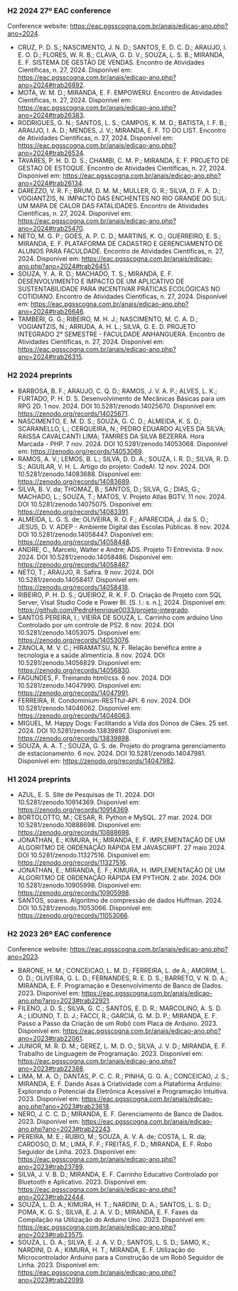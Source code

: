 ### H2 2024 27º EAC conference

Conference website: <https://eac.pgsscogna.com.br/anais/edicao-ano.php?ano=2024>.

* CRUZ, P. D. S.; NASCIMENTO, J. N. D.; SANTOS, E. D. C. D.; ARAUJO, I. E. O. D.; FLORES, W. R. B.; CLAVA, G. D. V.; SOUZA, L. S. B.; MIRANDA, E. F. SISTEMA DE GESTÃO DE VENDAS. Encontro de Atividades Científicas, n. 27, 2024. Disponível em: <https://eac.pgsscogna.com.br/anais/edicao-ano.php?ano=2024#trab26892>.
* MOTA, W. M. D.; MIRANDA, E. F. EMPOWERU. Encontro de Atividades Científicas, n. 27, 2024. Disponível em: <https://eac.pgsscogna.com.br/anais/edicao-ano.php?ano=2024#trab26383>.
* RODRIGUES, G. N.; SANTOS, L. S.; CAMPOS, K. M. D.; BATISTA, I. F. B.; ARAUJO, I. A. D.; MENDES, J. V.; MIRANDA, E. F. TO DO LIST. Encontro de Atividades Científicas, n. 27, 2024. Disponível em: <https://eac.pgsscogna.com.br/anais/edicao-ano.php?ano=2024#trab26534>.
* TAVARES, P. H. D. D. S.; CHAMBI, C. M. P.; MIRANDA, E. F. PROJETO DE GESTAO DE ESTOQUE. Encontro de Atividades Científicas, n. 27, 2024. Disponível em: <https://eac.pgsscogna.com.br/anais/edicao-ano.php?ano=2024#trab26134>.
* DAREZZO, V. R. F.; BRUM, D. M. M.; MULLER, G. R.; SILVA, D. F. A. D.; VOGIANTZIS, N. IMPACTO DAS ENCHENTES NO RIO GRANDE DO SUL: UM MAPA DE CALOR DAS FATALIDADES. Encontro de Atividades Científicas, n. 27, 2024. Disponível em: <https://eac.pgsscogna.com.br/anais/edicao-ano.php?ano=2024#trab25470>.
* NETO, M. G. P.; GOES, A. P. C. D.; MARTINS, K. O.; GUERREIRO, E. S.; MIRANDA, E. F. PLATAFORMA DE CADASTRO E GERENCIAMENTO DE ALUNOS PARA FACULDADE. Encontro de Atividades Científicas, n. 27, 2024. Disponível em: <https://eac.pgsscogna.com.br/anais/edicao-ano.php?ano=2024#trab26451>.
* SOUZA, Y. A. R. D.; MACHADO, T. S.; MIRANDA, E. F. DESENVOLVIMENTO E IMPACTO DE UM APLICATIVO DE SUSTENTABILIDADE PARA INCENTIVAR PRÁTICAS ECOLÓGICAS NO COTIDIANO. Encontro de Atividades Científicas, n. 27, 2024. Disponível em: <https://eac.pgsscogna.com.br/anais/edicao-ano.php?ano=2024#trab26646>.
* TAMBERI, G. G.; RIBEIRO, M. H. J.; NASCIMENTO, M. C. A. D.; VOGIANTZIS, N.; ARRUDA, A. H. L.; SILVA, G. E. D. PROJETO INTEGRADO 2° SEMESTRE - FACULDADE ANHANGUERA. Encontro de Atividades Científicas, n. 27, 2024. Disponível em: <https://eac.pgsscogna.com.br/anais/edicao-ano.php?ano=2024#trab26315>.

### H2 2024 preprints

* BARBOSA, B. F.; ARAUJO, C. Q. D.; RAMOS, J. V. A. P.; ALVES, L. K.; FURTADO, P. H. D. S. Desenvolvimento de Mecânicas Básicas para um RPG 2D. 1 nov. 2024. DOI 10.5281/zenodo.14025670. Disponível em: <https://zenodo.org/records/14025671>.
* NASCIMENTO, E. M. D. S.; SOUZA, G. C. D.; ALMEIDA, K. S. D.; SCARANELLO, L.; CERQUEIRA, N.; PEDRO EDUARDO ALVES DA SILVA; RAISSA CAVALCANTI LIMA; TAMIRES DA SILVA BEZERRA. Hora Marcada - PHP. 7 nov. 2024. DOI 10.5281/zenodo.14053068. Disponível em: <https://zenodo.org/records/14053069>.
* RAMOS, A. V.; LEMOS, B. L.; SILVA, D. D. A.; SOUZA, I. R. D.; SILVA, R. D. S.; AGUILAR, V. H. L. Artigo do projeto: CodeAI. 12 nov. 2024. DOI 10.5281/zenodo.14083688. Disponível em: <https://zenodo.org/records/14083689>.
* SILVA, B. V. da; THOMAZ, B.; SANTOS, D.; SILVA, G.; DIAS, G.; MACHADO, L.; SOUZA, T.; MATOS, V. Projeto Atlas BGTV. 11 nov. 2024. DOI 10.5281/zenodo.14075075. Disponível em: <https://zenodo.org/records/14083391>.
* ALMEIDA, L. G. S. de; OLIVEIRA, R. O. F.; APARECIDA, J. da S. O.; JESUS, D. V. ADEP - Ambiente Digital das Escolas Públicas. 8 nov. 2024. DOI 10.5281/zenodo.14058447. Disponível em: <https://zenodo.org/records/14058448>.
* ANDRE, C., Marcelo, Walter e Andre; ADS. Projeto TI Entrevista. 9 nov. 2024. DOI 10.5281/zenodo.14058486. Disponível em: <https://zenodo.org/records/14058487>.
* NETO, T.; ARAÚJO, R. Safira. 9 nov. 2024. DOI 10.5281/zenodo.14058417. Disponível em: <https://zenodo.org/records/14058418>.
* RIBEIRO, P. H. D. S.; QUEIROZ, R. K. F. D. Criação de Projeto com SQL Server, Visal Studio Code e Power BI. [S. l.: s. n.], 2024. Disponível em: <https://github.com/PedroHenrique0033/projeto-integrado>.
* SANTOS PEREIRA, I.; VIEIRA DE SOUZA, L. Carrinho com arduino Uno Controlado por um controle de PS2. 8 nov. 2024. DOI 10.5281/zenodo.14053075. Disponível em: <https://zenodo.org/records/14053076>.
* ZANOLA, M. V. C.; HIRAMATSU, N. F. Relação benéfica entre a tecnologia e a saúde alimentícia. 8 nov. 2024. DOI 10.5281/zenodo.14056829. Disponível em: <https://zenodo.org/records/14056830>.
* FAGUNDES, F. Treinando html/css. 6 nov. 2024. DOI 10.5281/zenodo.14047990. Disponível em: <https://zenodo.org/records/14047991>.
* FERREIRA, R. Condominium-RESTful-API. 6 nov. 2024. DOI 10.5281/zenodo.14046062. Disponível em: <https://zenodo.org/records/14046063>.
* MIGUEL, M. Happy Dogs: Facilitando a Vida dos Donos de Cães. 25 set. 2024. DOI 10.5281/zenodo.13839897. Disponível em: <https://zenodo.org/records/13839898>.
* SOUZA, A. A. T.; SOUZA, G. S. de. Projeto do programa gerenciamento de estacionamento. 6 nov. 2024. DOI 10.5281/zenodo.14047981. Disponível em: <https://zenodo.org/records/14047982>.

### H1 2024 preprints

* AZUL, E. S. Site de Pesquisas de TI. 2024. DOI 10.5281/zenodo.10914369. Disponível em: <https://zenodo.org/records/10914369>.
* BORTOLOTTO, M.; CESAR, R. Python e MySQL. 27 mar. 2024. DOI 10.5281/zenodo.10888698. Disponível em: <https://zenodo.org/records/10888698>.
* JONATHAN, E.; KIMURA, H.; MIRANDA, E. F. IMPLEMENTAÇÃO DE UM ALGORITMO DE ORDENAÇÃO RÁPIDA EM JAVASCRIPT. 27 maio 2024. DOI 10.5281/zenodo.11327516. Disponível em: <https://zenodo.org/records/11327516>.
* JONATHAN, E.; MIRANDA, E. F.; KIMURA, H. IMPLEMENTAÇÃO DE UM ALGORITMO DE ORDENAÇÃO RÁPIDA EM PYTHON. 2 abr. 2024. DOI 10.5281/zenodo.10905998. Disponível em: <https://zenodo.org/records/10905998>.
* SANTOS,  soares. Algoritmo de compressão de dados Huffman. 2024. DOI 10.5281/zenodo.11053066. Disponível em: <https://zenodo.org/records/11053066>.

### H2 2023 26º EAC conference

Conference website: <https://eac.pgsscogna.com.br/anais/edicao-ano.php?ano=2023>.

* BARONE, H. M.; CONCEICAO, L. M. D.; FERREIRA, L. de A.; AMORIM, L. O. D.; OLIVEIRA, G. L. D.; FERNANDES, R. E. D. S.; BARRETO, V. N. D. A.; MIRANDA, E. F. Programação e Desenvolvimento de Banco de Dados. 2023. Disponível em: <https://eac.pgsscogna.com.br/anais/edicao-ano.php?ano=2023#trab22921>.
* FILENO, J. D. S.; SILVA, G. C.; SANTOS, E. D. R.; MARCOLINO, A. S. D. A.; LIDUINO, T. D. J.; FACCI, R.; GARCIA, G. M. D. P.; MIRANDA, E. F. Passo a Passo da Criação de um Robô com Placa de Arduino. 2023. Disponível em: <https://eac.pgsscogna.com.br/anais/edicao-ano.php?ano=2023#trab22061>.
* JUNIOR, M. R. D. M.; GEREZ, L. M. D. O.; SILVA, J. V. D.; MIRANDA, E. F. Trabalho de Linguagem de Programação. 2023. Disponível em: <https://eac.pgsscogna.com.br/anais/edicao-ano.php?ano=2023#trab22388>.
* LIMA, M. A. O.; DANTAS, P. C. C. R.; PINHA, G. G. A.; CONCEICAO, J. S.; MIRANDA, E. F. Dando Asas à Criatividade com a Plataforma Arduino: Explorando o Potencial da Eletrônica Acessível e Programação Intuitiva. 2023. Disponível em: <https://eac.pgsscogna.com.br/anais/edicao-ano.php?ano=2023#trab23618>.
* NERO, J. C. C. D.; MIRANDA, E. F. Gerenciamento de Banco de Dados. 2023. Disponível em: <https://eac.pgsscogna.com.br/anais/edicao-ano.php?ano=2023#trab22243>.
* PEREIRA, M. E.; RUBIO, M.; SOUZA, A. V. A. de; COSTA, L. R. da; CARDOSO, D. M.; LIMA, F. F.; FREITAS, F. D.; MIRANDA, E. F. Robo Seguidor de Linha. 2023. Disponível em: <https://eac.pgsscogna.com.br/anais/edicao-ano.php?ano=2023#trab23789>.
* SILVA, J. V. B. D.; MIRANDA, E. F. Carrinho Educativo Controlado por Bluetooth e Aplicativo. 2023. Disponível em: <https://eac.pgsscogna.com.br/anais/edicao-ano.php?ano=2023#trab22444>.
* SOUZA, L. D. A.; KIMURA, H. T.; NARDINI, D. A.; SANTOS, L. S. D.; POMA, K. G. S.; SILVA, E. J. A. V. D.; MIRANDA, E. F. Fases da Compilação na Utilização do Arduino Uno. 2023. Disponível em: <https://eac.pgsscogna.com.br/anais/edicao-ano.php?ano=2023#trab23575>.
* SOUZA, L. D. A.; SILVA, E. J. A. V. D.; SANTOS, L. S. D.; SAMO, K.; NARDINI, D. A.; KIMURA, H. T.; MIRANDA, E. F. Utilização do Microcontrolador Arduino para a Construção de um Robô Seguidor de Linha. 2023. Disponível em: <https://eac.pgsscogna.com.br/anais/edicao-ano.php?ano=2023#trab22099>.
